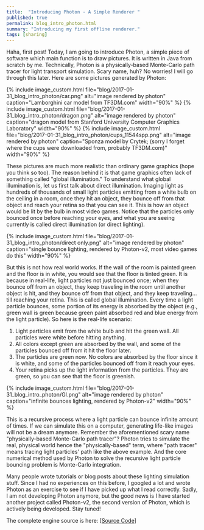 ```yaml
---
title:  "Introducing Photon - A Simple Renderer "
published: true
permalink: blog_intro_photon.html
summary: "Introducing my first offline renderer."
tags: [sharing]
---
```


Haha, first post! Today, I am going to introduce Photon, a simple piece of software which main function is to draw pictures. It is written in Java from scratch by me. Technically, Photon is a physically-based Monte-Carlo path tracer for light transport simulation. Scary name, huh? No worries! I will go through this later. Here are some pictures generated by Photon:

{% include image_custom.html file="blog/2017-01-31_blog_intro_photon/car.png" alt="image rendered by photon" caption="Lamborghini car model from TF3DM.com" width="90%" %}
{% include image_custom.html file="blog/2017-01-31_blog_intro_photon/dragon.png" alt="image rendered by photon" caption="dragon model from Stanford University Computer Graphics Laboratory" width="90%" %}
{% include image_custom.html file="blog/2017-01-31_blog_intro_photon/cups_11544spp.png" alt="image rendered by photon" caption="Sponza model by Crytek; (sorry I forget where the cups were downloaded from, probably TF3DM.com)" width="90%" %}

These pictures are much more realistic than ordinary game graphics (hope you think so too). The reason behind it is that game graphics often lack of something called "global illumination." To understand what global illumination is, let us first talk about direct illumination. Imaging light as hundreds of thousands of small light particles emitting from a white bulb on the ceiling in a room, once they hit an object, they bounce off from that object and reach your retina so that you can see it. This is how an object would be lit by the bulb in most video games. Notice that the particles only bounced once before reaching your eyes, and what you are seeing currently is called direct illumination (or direct lighting).

{% include image_custom.html file="blog/2017-01-31_blog_intro_photon/direct only.png" alt="image rendered by photon" caption="single bounce lighting, rendered by Photon-v2, most video games do this" width="90%" %}

But this is not how real world works. If the wall of the room is painted green and the floor is in white, you would see that the floor is tinted green. It is because in real-life, light particles not just bounced once; when they bounce off from an object, they keep traveling in the room until another object is hit, and they bounce off from that object, and they keep traveling... till reaching your retina. This is called global illumination. Every time a light particle bounces, some portion of its energy is absorbed by the object (e.g., green wall is green because green paint absorbed red and blue energy from the light particle). So here is the real-life scenario:

1. Light particles emit from the white bulb and hit the green wall. All particles were white before hitting anything.
2. All colors except green are absorbed by the wall, and some of the particles bounced off from it hit the floor later.
3. The particles are green now. No colors are absorbed by the floor since it is white, and some of the particles bounced off from it reach your eyes.
4. Your retina picks up the light information from the particles. They are green, so you can see that the floor is greenish.

{% include image_custom.html file="blog/2017-01-31_blog_intro_photon/GI.png" alt="image rendered by photon" caption="infinite bounces lighting, rendered by Photon-v2" width="90%" %}

This is a recursive process where a light particle can bounce infinite amount of times. If we can simulate this on a computer, generating life-like images will not be a dream anymore. Remember the aforementioned scary name "physically-based Monte-Carlo path tracer"? Photon tries to simulate the real, physical world hence the "physically-based" term, where "path tracer" means tracing light particles' path like the above example. And the core numerical method used by Photon to solve the recursive light particle bouncing problem is Monte-Carlo integration.

Many people wrote tutorials or blog posts about these lighting simulation stuff. Since I had no experiences on this before, I googled a lot and wrote Photon as an exercise to see if I have picked up what I read correctly. Sadly, I am not developing Photon anymore, but the good news is I have started another project called Photon-v2, the second version of Photon, which is actively being developed. Stay tuned!

The complete engine source is here: \[[Source Code](https://github.com/TzuChieh/Photon)\]
